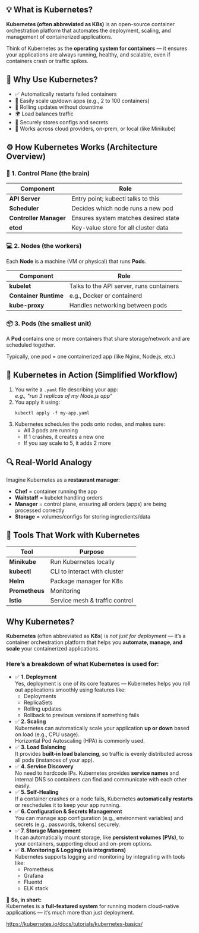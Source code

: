 <h2>💡 What is Kubernetes?</h2>
<p><strong>Kubernetes (often abbreviated as K8s)</strong> is an open-source container orchestration platform that automates the deployment, scaling, and management of containerized applications.</p>
<p>Think of Kubernetes as the <strong>operating system for containers</strong> — it ensures your applications are always running, healthy, and scalable, even if containers crash or traffic spikes.</p>

<h2>🧱 Why Use Kubernetes?</h2>
<ul>
  <li>✅ Automatically restarts failed containers</li>
  <li>🚀 Easily scale up/down apps (e.g., 2 to 100 containers)</li>
  <li>🔄 Rolling updates without downtime</li>
  <li>🌍 Load balances traffic</li>
  <li>🔐 Securely stores configs and secrets</li>
  <li>🧰 Works across cloud providers, on-prem, or local (like Minikube)</li>
</ul>

<h2>⚙️ How Kubernetes Works (Architecture Overview)</h2>

<h3>🧠 1. Control Plane (the brain)</h3>
<table>
  <thead>
    <tr><th>Component</th><th>Role</th></tr>
  </thead>
  <tbody>
    <tr><td><strong>API Server</strong></td><td>Entry point; kubectl talks to this</td></tr>
    <tr><td><strong>Scheduler</strong></td><td>Decides which node runs a new pod</td></tr>
    <tr><td><strong>Controller Manager</strong></td><td>Ensures system matches desired state</td></tr>
    <tr><td><strong>etcd</strong></td><td>Key-value store for all cluster data</td></tr>
  </tbody>
</table>

<h3>💻 2. Nodes (the workers)</h3>
<p>Each <strong>Node</strong> is a machine (VM or physical) that runs <strong>Pods</strong>.</p>
<table>
  <thead>
    <tr><th>Component</th><th>Role</th></tr>
  </thead>
  <tbody>
    <tr><td><strong>kubelet</strong></td><td>Talks to the API server, runs containers</td></tr>
    <tr><td><strong>Container Runtime</strong></td><td>e.g., Docker or containerd</td></tr>
    <tr><td><strong>kube-proxy</strong></td><td>Handles networking between pods</td></tr>
  </tbody>
</table>

<h3>📦 3. Pods (the smallest unit)</h3>
<p>A <strong>Pod</strong> contains one or more containers that share storage/network and are scheduled together.</p>
<p>Typically, one pod = one containerized app (like Nginx, Node.js, etc.)</p>

<h2>🔁 Kubernetes in Action (Simplified Workflow)</h2>
<ol>
  <li>You write a <code>.yaml</code> file describing your app:<br><em>e.g., "run 3 replicas of my Node.js app"</em></li>
  <li>You apply it using:<br><pre><code>kubectl apply -f my-app.yaml</code></pre></li>
  <li>Kubernetes schedules the pods onto nodes, and makes sure:
    <ul>
      <li>All 3 pods are running</li>
      <li>If 1 crashes, it creates a new one</li>
      <li>If you say scale to 5, it adds 2 more</li>
    </ul>
  </li>
</ol>

<h2>🔍 Real-World Analogy</h2>
<p>Imagine Kubernetes as a <strong>restaurant manager</strong>:</p>
<ul>
  <li><strong>Chef</strong> = container running the app</li>
  <li><strong>Waitstaff</strong> = kubelet handling orders</li>
  <li><strong>Manager</strong> = control plane, ensuring all orders (apps) are being processed correctly</li>
  <li><strong>Storage</strong> = volumes/configs for storing ingredients/data</li>
</ul>

<h2>🚀 Tools That Work with Kubernetes</h2>
<table>
  <thead>
    <tr><th>Tool</th><th>Purpose</th></tr>
  </thead>
  <tbody>
    <tr><td><strong>Minikube</strong></td><td>Run Kubernetes locally</td></tr>
    <tr><td><strong>kubectl</strong></td><td>CLI to interact with cluster</td></tr>
    <tr><td><strong>Helm</strong></td><td>Package manager for K8s</td></tr>
    <tr><td><strong>Prometheus</strong></td><td>Monitoring</td></tr>
    <tr><td><strong>Istio</strong></td><td>Service mesh & traffic control</td></tr>
  </tbody>
</table>
<h2>Why Kubernetes?</h2>
<p><strong>Kubernetes</strong> (often abbreviated as <strong>K8s</strong>) is <em>not just for deployment</em> — it’s a container orchestration platform that helps you <strong>automate, manage, and scale</strong> your containerized applications.</p>

<h3>Here’s a breakdown of what Kubernetes is used for:</h3>

<ul>
  <li>
    ✅ <strong>1. Deployment</strong><br>
    Yes, deployment is one of its core features — Kubernetes helps you roll out applications smoothly using features like:
    <ul>
      <li>Deployments</li>
      <li>ReplicaSets</li>
      <li>Rolling updates</li>
      <li>Rollback to previous versions if something fails</li>
    </ul>
  </li>

  <li>
    ✅ <strong>2. Scaling</strong><br>
    Kubernetes can automatically scale your application <strong>up or down</strong> based on load (e.g., CPU usage).<br>
    Horizontal Pod Autoscaling (HPA) is commonly used.
  </li>

  <li>
    ✅ <strong>3. Load Balancing</strong><br>
    It provides <strong>built-in load balancing</strong>, so traffic is evenly distributed across all pods (instances of your app).
  </li>

  <li>
    ✅ <strong>4. Service Discovery</strong><br>
    No need to hardcode IPs. Kubernetes provides <strong>service names</strong> and internal DNS so containers can find and communicate with each other easily.
  </li>

  <li>
    ✅ <strong>5. Self-Healing</strong><br>
    If a container crashes or a node fails, Kubernetes <strong>automatically restarts</strong> or reschedules it to keep your app running.
  </li>

  <li>
    ✅ <strong>6. Configuration & Secrets Management</strong><br>
    You can manage app configuration (e.g., environment variables) and secrets (e.g., passwords, tokens) securely.
  </li>

  <li>
    ✅ <strong>7. Storage Management</strong><br>
    It can automatically mount storage, like <strong>persistent volumes (PVs)</strong>, to your containers, supporting cloud and on-prem options.
  </li>

  <li>
    ✅ <strong>8. Monitoring & Logging (via integrations)</strong><br>
    Kubernetes supports logging and monitoring by integrating with tools like:
    <ul>
      <li>Prometheus</li>
      <li>Grafana</li>
      <li>Fluentd</li>
      <li>ELK stack</li>
    </ul>
  </li>
</ul>

<p>🧠 <strong>So, in short:</strong><br>
Kubernetes is a <strong>full-featured system</strong> for running modern cloud-native applications — it’s much more than just deployment.</p>


https://kubernetes.io/docs/tutorials/kubernetes-basics/
